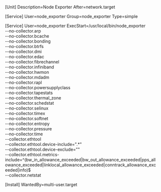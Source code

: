 [Unit]
Description=Node Exporter
After=network.target

[Service]
User=node_exporter
Group=node_exporter
Type=simple

[Service]
User=node_exporter
ExecStart=/usr/local/bin/node_exporter \
  --no-collector.arp \
  --no-collector.bcache \
  --no-collector.bonding \
  --no-collector.btrfs \
  --no-collector.dmi \
  --no-collector.edac \
  --no-collector.fibrechannel \
  --no-collector.infiniband \
  --no-collector.hwmon \
  --no-collector.mdadm \
  --no-collector.rapl \
  --no-collector.powersupplyclass \
  --no-collector.tapestats \
  --no-collector.thermal_zone \
  --no-collector.schedstat \
  --no-collector.selinux \
  --no-collector.timex \
  --no-collector.softnet \
  --no-collector.entropy \
  --no-collector.pressure \
  --no-collector.time \
  --collector.ethtool \
  --collector.ethtool.device-include=".*" \
  --collector.ethtool.device-exclude="" \
  --collector.ethtool.metrics-include=^(bw_in_allowance_exceeded|bw_out_allowance_exceeded|pps_allowance_exceeded|linklocal_allowance_exceeded|conntrack_allowance_exceeded|info)$ \
  --collector.netstat

[Install]
WantedBy=multi-user.target

